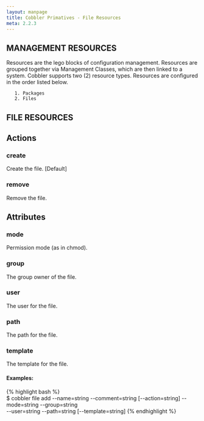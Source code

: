 ```yaml
---
layout: manpage
title: Cobbler Primatives - File Resources
meta: 2.2.3
---
```

## MANAGEMENT RESOURCES

Resources are the lego blocks of configuration management. Resources are grouped together via Management Classes, which are then linked to a system. Cobbler supports two (2) resource types. Resources are configured in the order listed below.

       1. Packages
       2. Files

## FILE RESOURCES
## Actions

### create
Create the file. [Default]

### remove
Remove the file.

## Attributes

### mode
Permission mode (as in chmod).

### group
The group owner of the file.

### user
The user for the file.

### path
The path for the file.

### template
The template for the file.

#### Examples:
{%  highlight bash %}       
$ cobbler file add --name=string --comment=string [--action=string] --mode=string --group=string \
--user=string --path=string [--template=string]
{% endhighlight %}
